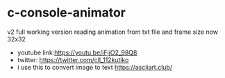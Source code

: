 # c-console-animator
v2 
full working version reading animation from txt file and frame size now 32x32

 
* youtube link:https://youtu.be/iFjjO2_98Q8
* twitter: https://twitter.com/cll_112kutiko
* i use this to convert image to text https://asciiart.club/
